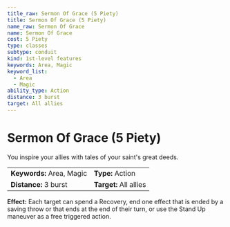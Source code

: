 ```yaml
---
title_raw: Sermon Of Grace (5 Piety)
title: Sermon Of Grace (5 Piety)
name_raw: Sermon Of Grace
name: Sermon Of Grace
cost: 5 Piety
type: classes
subtype: conduit
kind: 1st-level features
keywords: Area, Magic
keyword_list:
  - Area
  - Magic
ability_type: Action
distance: 3 burst
target: All allies
---
```


# Sermon Of Grace (5 Piety)

You inspire your allies with tales of your saint's great deeds.

|                           |                        |
| :------------------------ | :--------------------- |
| **Keywords:** Area, Magic | **Type:** Action       |
| **Distance:** 3 burst     | **Target:** All allies |

**Effect:** Each target can spend a Recovery, end one effect that is ended by a saving throw or that ends at the end of their turn, or use the Stand Up maneuver as a free triggered action.
